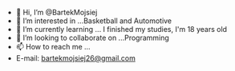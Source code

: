 - 👋 Hi, I’m @BartekMojsiej
- 👀 I’m interested in ...Basketball and Automotive
- 🌱 I’m currently learning ... I finished my studies, I'm 18 years old 
- 💞️ I’m looking to collaborate on ...Programming
- 📫 How to reach me ...
- E-mail: bartekmojsiej26@gmail.com

<!---
BartekMojsiej/BartekMojsiej is a ✨ special ✨ repository because its `README.md` (this file) appears on your GitHub profile.
You can click the Preview link to take a look at your changes.
--->
